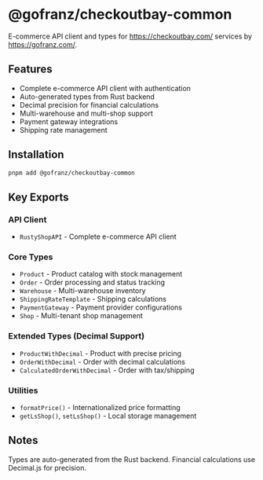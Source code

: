 # @gofranz/checkoutbay-common

E-commerce API client and types for https://checkoutbay.com/ services by https://gofranz.com/.

## Features

- Complete e-commerce API client with authentication
- Auto-generated types from Rust backend
- Decimal precision for financial calculations
- Multi-warehouse and multi-shop support
- Payment gateway integrations
- Shipping rate management

## Installation

```bash
pnpm add @gofranz/checkoutbay-common
```

## Key Exports

### API Client
- `RustyShopAPI` - Complete e-commerce API client

### Core Types
- `Product` - Product catalog with stock management
- `Order` - Order processing and status tracking
- `Warehouse` - Multi-warehouse inventory
- `ShippingRateTemplate` - Shipping calculations
- `PaymentGateway` - Payment provider configurations
- `Shop` - Multi-tenant shop management

### Extended Types (Decimal Support)
- `ProductWithDecimal` - Product with precise pricing
- `OrderWithDecimal` - Order with decimal calculations
- `CalculatedOrderWithDecimal` - Order with tax/shipping

### Utilities
- `formatPrice()` - Internationalized price formatting
- `getLsShop()`, `setLsShop()` - Local storage management

## Notes

Types are auto-generated from the Rust backend. Financial calculations use Decimal.js for precision.